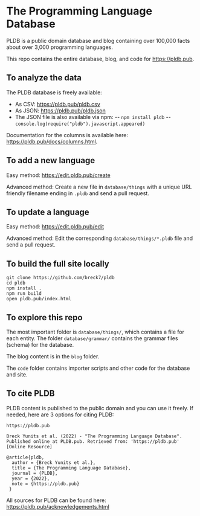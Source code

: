 # The Programming Language Database

PLDB is a public domain database and blog containing over 100,000 facts about over 3,000 programming languages.

This repo contains the entire database, blog, and code for https://pldb.pub.

## To analyze the data

The PLDB database is freely available:

- As CSV: https://pldb.pub/pldb.csv
- As JSON: https://pldb.pub/pldb.json
- The JSON file is also available via npm:
  -- `npm install pldb`
  -- `console.log(require("pldb").javascript.appeared)`

Documentation for the columns is available here: https://pldb.pub/docs/columns.html.

## To add a new language

Easy method: https://edit.pldb.pub/create

Advanced method: Create a new file in `database/things` with a unique URL friendly filename ending in `.pldb` and send a pull request.

## To update a language

Easy method: https://edit.pldb.pub/edit

Advanced method: Edit the corresponding `database/things/*.pldb` file and send a pull request.

## To build the full site locally

```
git clone https://github.com/breck7/pldb
cd pldb
npm install .
npm run build
open pldb.pub/index.html
```

## To explore this repo

The most important folder is `database/things/`, which contains a file for each entity. The folder `database/grammar/` contains the grammar files (schema) for the database.

The blog content is in the `blog` folder.

The `code` folder contains importer scripts and other code for the database and site.

## To cite PLDB

PLDB content is published to the public domain and you can use it freely. If needed, here are 3 options for citing PLDB:

```
https://pldb.pub
```

```
Breck Yunits et al. (2022) - "The Programming Language Database". Published online at PLDB.pub. Retrieved from: 'https://pldb.pub' [Online Resource]
```

```
@article{pldb,
  author = {Breck Yunits et al.},
  title = {The Programming Language Database},
  journal = {PLDB},
  year = {2022},
  note = {https://pldb.pub}
 }
```

All sources for PLDB can be found here: https://pldb.pub/acknowledgements.html
